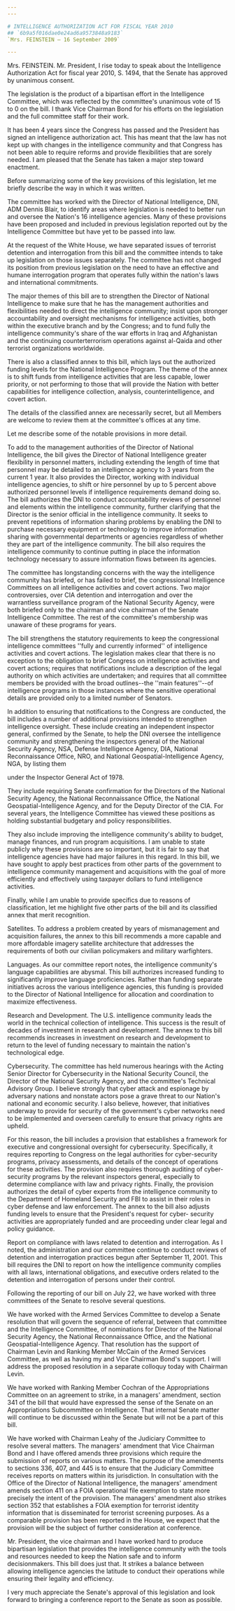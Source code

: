 ```yaml
---
---

# INTELLIGENCE AUTHORIZATION ACT FOR FISCAL YEAR 2010
## `6b9a5f016dae0e24ad6a9573848a9183`
`Mrs. FEINSTEIN — 16 September 2009`

---
```



Mrs. FEINSTEIN. Mr. President, I rise today to speak about the 
Intelligence Authorization Act for fiscal year 2010, S. 1494, that the 
Senate has approved by unanimous consent.

The legislation is the product of a bipartisan effort in the 
Intelligence Committee, which was reflected by the committee's 
unanimous vote of 15 to 0 on the bill. I thank Vice Chairman Bond for 
his efforts on the legislation and the full committee staff for their 
work.

It has been 4 years since the Congress has passed and the President 
has signed an intelligence authorization act. This has meant that the 
law has not kept up with changes in the intelligence community and that 
Congress has not been able to require reforms and provide flexibilities 
that are sorely needed. I am pleased that the Senate has taken a major 
step toward enactment.

Before summarizing some of the key provisions of this legislation, 
let me briefly describe the way in which it was written.

The committee has worked with the Director of National Intelligence, 
DNI, ADM Dennis Blair, to identify areas where legislation is needed to 
better run and oversee the Nation's 16 intelligence agencies. Many of 
these provisions have been proposed and included in previous 
legislation reported out by the Intelligence Committee but have yet to 
be passed into law.

At the request of the White House, we have separated issues of 
terrorist detention and interrogation from this bill and the committee 
intends to take up legislation on those issues separately. The 
committee has not changed its position from previous legislation on the 
need to have an effective and humane interrogation program that 
operates fully within the nation's laws and international commitments.

The major themes of this bill are to strengthen the Director of 
National Intelligence to make sure that he has the management 
authorities and flexibilities needed to direct the intelligence 
community; insist upon stronger accountability and oversight mechanisms 
for intelligence activities, both within the executive branch and by 
the Congress; and to fund fully the intelligence community's share of 
the war efforts in Iraq and Afghanistan and the continuing 
counterterrorism operations against al-Qaida and other terrorist 
organizations worldwide.

There is also a classified annex to this bill, which lays out the 
authorized funding levels for the National Intelligence Program. The 
theme of the annex is to shift funds from intelligence activities that 
are less capable, lower priority, or not performing to those that will 
provide the Nation with better capabilities for intelligence 
collection, analysis, counterintelligence, and covert action.

The details of the classified annex are necessarily secret, but all 
Members are welcome to review them at the committee's offices at any 
time.

Let me describe some of the notable provisions in more detail.

To add to the management authorities of the Director of National 
Intelligence, the bill gives the Director of National Intelligence 
greater flexibility in personnel matters, including extending the 
length of time that personnel may be detailed to an intelligence agency 
to 3 years from the current 1 year. It also provides the Director, 
working with individual intelligence agencies, to shift or hire 
personnel by up to 5 percent above authorized personnel levels if 
intelligence requirements demand doing so. The bill authorizes the DNI 
to conduct accountability reviews of personnel and elements within the 
intelligence community, further clarifying that the Director is the 
senior official in the intelligence community. It seeks to prevent 
repetitions of information sharing problems by enabling the DNI to 
purchase necessary equipment or technology to improve information 
sharing with governmental departments or agencies regardless of whether 
they are part of the intelligence community. The bill also requires the 
intelligence community to continue putting in place the information 
technology necessary to assure information flows between its agencies.

The committee has longstanding concerns with the way the intelligence 
community has briefed, or has failed to brief, the congressional 
Intelligence Committees on all intelligence activities and covert 
actions. Two major controversies, over CIA detention and interrogation 
and over the warrantless surveillance program of the National Security 
Agency, were both briefed only to the chairman and vice chairman of the 
Senate Intelligence Committee. The rest of the committee's membership 
was unaware of these programs for years.

The bill strengthens the statutory requirements to keep the 
congressional intelligence committees ''fully and currently informed'' 
of intelligence activities and covert actions. The legislation makes 
clear that there is no exception to the obligation to brief Congress on 
intelligence activities and covert actions; requires that notifications 
include a description of the legal authority on which activities are 
undertaken; and requires that all committee members be provided with 
the broad outlines--the ''main features''--of intelligence programs in 
those instances where the sensitive operational details are provided 
only to a limited number of Senators.

In addition to ensuring that notifications to the Congress are 
conducted, the bill includes a number of additional provisions intended 
to strengthen intelligence oversight. These include creating an 
independent inspector general, confirmed by the Senate, to help the DNI 
oversee the intelligence community and strengthening the inspectors 
general of the National Security Agency, NSA, Defense Intelligence 
Agency, DIA, National Reconnaissance Office, NRO, and National 
Geospatial-Intelligence Agency, NGA, by listing them


under the Inspector General Act of 1978.

They include requiring Senate confirmation for the Directors of the 
National Security Agency, the National Reconnaissance Office, the 
National Geospatial-Intelligence Agency, and for the Deputy Director of 
the CIA. For several years, the Intelligence Committee has viewed these 
positions as holding substantial budgetary and policy responsibilities.

They also include improving the intelligence community's ability to 
budget, manage finances, and run program acquisitions. I am unable to 
state publicly why these provisions are so important, but it is fair to 
say that intelligence agencies have had major failures in this regard. 
In this bill, we have sought to apply best practices from other parts 
of the government to intelligence community management and acquisitions 
with the goal of more efficiently and effectively using taxpayer 
dollars to fund intelligence activities.

Finally, while I am unable to provide specifics due to reasons of 
classification, let me highlight five other parts of the bill and its 
classified annex that merit recognition.

Satellites. To address a problem created by years of mismanagement 
and acquisition failures, the annex to this bill recommends a more 
capable and more affordable imagery satellite architecture that 
addresses the requirements of both our civilian policymakers and 
military warfighters.

Languages. As our committee report notes, the intelligence 
community's language capabilities are abysmal. This bill authorizes 
increased funding to significantly improve language proficiencies. 
Rather than funding separate initiatives across the various 
intelligence agencies, this funding is provided to the Director of 
National Intelligence for allocation and coordination to maximize 
effectiveness.

Research and Development. The U.S. intelligence community leads the 
world in the technical collection of intelligence. This success is the 
result of decades of investment in research and development. The annex 
to this bill recommends increases in investment on research and 
development to return to the level of funding necessary to maintain the 
nation's technological edge.

Cybersecurity. The committee has held numerous hearings with the 
Acting Senior Director for Cybersecurity in the National Security 
Council, the Director of the National Security Agency, and the 
committee's Technical Advisory Group. I believe strongly that cyber 
attack and espionage by adversary nations and nonstate actors pose a 
grave threat to our Nation's national and economic security. I also 
believe, however, that initiatives underway to provide for security of 
the government's cyber networks need to be implemented and overseen 
carefully to ensure that privacy rights are upheld.

For this reason, the bill includes a provision that establishes a 
framework for executive and congressional oversight for cybersecurity. 
Specifically, it requires reporting to Congress on the legal 
authorities for cyber-security programs, privacy assessments, and 
details of the concept of operations for these activities. The 
provision also requires thorough auditing of cyber-security programs by 
the relevant inspectors general, especially to determine compliance 
with law and privacy rights. Finally, the provision authorizes the 
detail of cyber experts from the intelligence community to the 
Department of Homeland Security and FBI to assist in their roles in 
cyber defense and law enforcement. The annex to the bill also adjusts 
funding levels to ensure that the President's request for cyber-
security activities are appropriately funded and are proceeding under 
clear legal and policy guidance.

Report on compliance with laws related to detention and 
interrogation. As I noted, the administration and our committee 
continue to conduct reviews of detention and interrogation practices 
begun after September 11, 2001. This bill requires the DNI to report on 
how the intelligence community complies with all laws, international 
obligations, and executive orders related to the detention and 
interrogation of persons under their control.

Following the reporting of our bill on July 22, we have worked with 
three committees of the Senate to resolve several questions.

We have worked with the Armed Services Committee to develop a Senate 
resolution that will govern the sequence of referral, between that 
committee and the Intelligence Committee, of nominations for Director 
of the National Security Agency, the National Reconnaissance Office, 
and the National Geospatial-Intelligence Agency. That resolution has 
the support of Chairman Levin and Ranking Member McCain of the Armed 
Services Committee, as well as having my and Vice Chairman Bond's 
support. I will address the proposed resolution in a separate colloquy 
today with Chairman Levin.

We have worked with Ranking Member Cochran of the Appropriations 
Committee on an agreement to strike, in a managers' amendment, section 
341 of the bill that would have expressed the sense of the Senate on an 
Appropriations Subcommittee on Intelligence. That internal Senate 
matter will continue to be discussed within the Senate but will not be 
a part of this bill.

We have worked with Chairman Leahy of the Judiciary Committee to 
resolve several matters. The managers' amendment that Vice Chairman 
Bond and I have offered amends three provisions which require the 
submission of reports on various matters. The purpose of the amendments 
to sections 336, 407, and 445 is to ensure that the Judiciary Committee 
receives reports on matters within its jurisdiction. In consultation 
with the Office of the Director of National Intelligence, the managers' 
amendment amends section 411 on a FOIA operational file exemption to 
state more precisely the intent of the provision. The managers' 
amendment also strikes section 352 that establishes a FOIA exemption 
for terrorist identity information that is disseminated for terrorist 
screening purposes. As a comparable provision has been reported in the 
House, we expect that the provision will be the subject of further 
consideration at conference.

Mr. President, the vice chairman and I have worked hard to produce 
bipartisan legislation that provides the intelligence community with 
the tools and resources needed to keep the Nation safe and to inform 
decisionmakers. This bill does just that. It strikes a balance between 
allowing intelligence agencies the latitude to conduct their operations 
while ensuring their legality and efficiency.

I very much appreciate the Senate's approval of this legislation and 
look forward to bringing a conference report to the Senate as soon as 
possible.